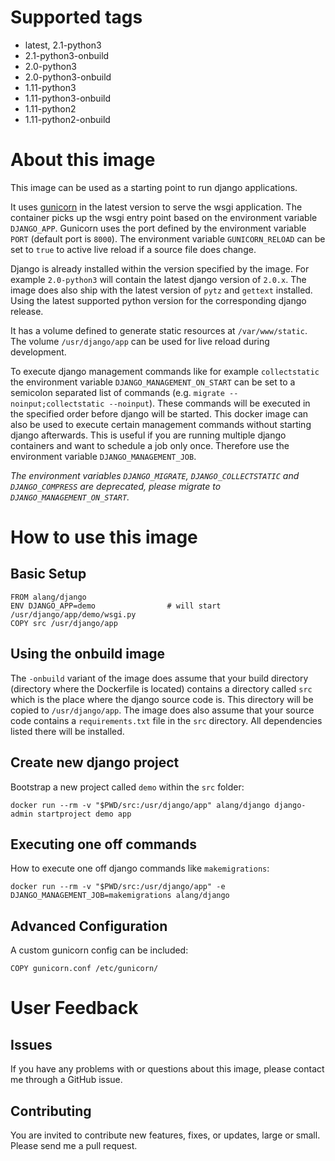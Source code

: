 # Supported tags
-   latest, 2.1-python3
-   2.1-python3-onbuild
-   2.0-python3
-   2.0-python3-onbuild
-   1.11-python3
-   1.11-python3-onbuild
-   1.11-python2
-   1.11-python2-onbuild

# About this image
This image can be used as a starting point to run django applications.

It uses [gunicorn](http://gunicorn.org/) in the latest version to serve the wsgi application.
The container picks up the wsgi entry point based on the environment variable `DJANGO_APP`.
Gunicorn uses the port defined by the environment variable `PORT` (default port is `8000`).
The environment variable `GUNICORN_RELOAD` can be set to `true` to active live reload if a source file
does change.

Django is already installed within the version specified by the image.
For example `2.0-python3` will contain the latest django version of `2.0.x`.
The image does also ship with the latest version of `pytz` and `gettext` installed.
Using the latest supported python version for the corresponding django release.

It has a volume defined to generate static resources at `/var/www/static`.
The volume `/usr/django/app` can be used for live reload during development.

To execute django management commands like for example `collectstatic` the environment variable `DJANGO_MANAGEMENT_ON_START` can
be set to a semicolon separated list of commands (e.g. `migrate --noinput;collectstatic --noinput`). These commands will be
executed in the specified order before django will be started. This docker image can also be used to execute certain management
commands without starting django afterwards. This is useful if you are running multiple django containers and want to schedule a
job only once. Therefore use the environment variable `DJANGO_MANAGEMENT_JOB`.

*The environment variables `DJANGO_MIGRATE`, `DJANGO_COLLECTSTATIC` and `DJANGO_COMPRESS` are deprecated, please migrate to
`DJANGO_MANAGEMENT_ON_START`.*

# How to use this image

## Basic Setup

    FROM alang/django
    ENV DJANGO_APP=demo                # will start /usr/django/app/demo/wsgi.py
    COPY src /usr/django/app

## Using the onbuild image

The `-onbuild` variant of the image does assume that your build directory (directory where the
Dockerfile is located) contains a directory called `src` which is the place where the django source
code is. This directory will be copied to `/usr/django/app`.
The image does also assume that your source code contains a `requirements.txt` file in the `src`
directory. All dependencies listed there will be installed.

## Create new django project

Bootstrap a new project called `demo` within the `src` folder:

    docker run --rm -v "$PWD/src:/usr/django/app" alang/django django-admin startproject demo app

## Executing one off commands

How to execute one off django commands like `makemigrations`:

    docker run --rm -v "$PWD/src:/usr/django/app" -e DJANGO_MANAGEMENT_JOB=makemigrations alang/django

## Advanced Configuration

A custom gunicorn config can be included:

    COPY gunicorn.conf /etc/gunicorn/

# User Feedback

## Issues
If you have any problems with or questions about this image, please contact me through a GitHub issue.

## Contributing
You are invited to contribute new features, fixes, or updates, large or small.
Please send me a pull request.
